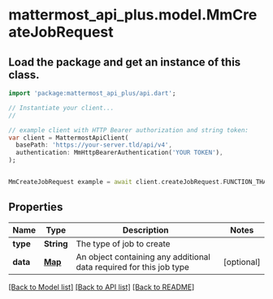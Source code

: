 # mattermost_api_plus.model.MmCreateJobRequest

## Load the package and get an instance of this class.
```dart
import 'package:mattermost_api_plus/api.dart';

// Instantiate your client...
//

// example client with HTTP Bearer authorization and string token:
var client = MattermostApiClient(
  basePath: 'https://your-server.tld/api/v4',
  authentication: MmHttpBearerAuthentication('YOUR TOKEN'),
);


MmCreateJobRequest example = await client.createJobRequest.FUNCTION_THAT_RETURNS_THIS_CLASS();

```

## Properties
Name | Type | Description | Notes
------------ | ------------- | ------------- | -------------
**type** | **String** | The type of job to create | 
**data** | [**Map**](.md) | An object containing any additional data required for this job type | [optional] 

[[Back to Model list]](../GENERATED_README.md#documentation-for-models) [[Back to API list]](../GENERATED_README.md#documentation-for-api-endpoints) [[Back to README]](../GENERATED_README.md)


